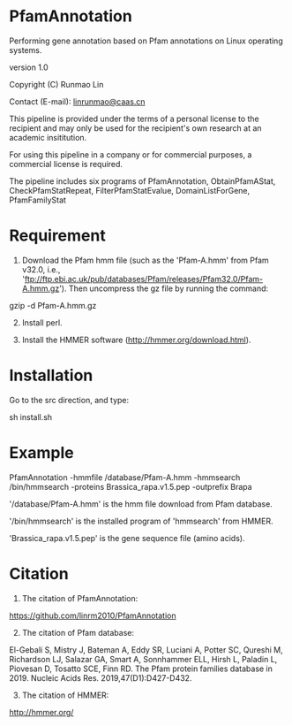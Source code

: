 # PfamAnnotation
Performing gene annotation based on Pfam annotations on Linux operating systems.

version 1.0

Copyright (C) Runmao Lin

Contact (E-mail): linrunmao@caas.cn

This pipeline is provided under the terms of a personal license to the recipient and may only be used for the recipient's own research at an academic insititution.

For using this pipeline in a company or for commercial purposes, a commercial license is required.

The pipeline includes six programs of PfamAnnotation, ObtainPfamAStat, CheckPfamStatRepeat, FilterPfamStatEvalue, DomainListForGene, PfamFamilyStat

# Requirement
1. Download the Pfam hmm file (such as the 'Pfam-A.hmm' from Pfam v32.0, i.e., 'ftp://ftp.ebi.ac.uk/pub/databases/Pfam/releases/Pfam32.0/Pfam-A.hmm.gz'). Then uncompress the gz file by running the command:

gzip -d Pfam-A.hmm.gz

2. Install perl.

3. Install the HMMER software (http://hmmer.org/download.html).

# Installation
Go to the src direction, and type:

sh install.sh

# Example
PfamAnnotation  -hmmfile  /database/Pfam-A.hmm  -hmmsearch  /bin/hmmsearch  -proteins  Brassica_rapa.v1.5.pep -outprefix  Brapa

'/database/Pfam-A.hmm' is the hmm file download from Pfam database.

'/bin/hmmsearch' is the installed program of 'hmmsearch' from HMMER.

'Brassica_rapa.v1.5.pep' is the gene sequence file (amino acids).

# Citation
1. The citation of PfamAnnotation:

https://github.com/linrm2010/PfamAnnotation

2. The citation of Pfam database:

El-Gebali S, Mistry J, Bateman A, Eddy SR, Luciani A, Potter SC, Qureshi M, Richardson LJ, Salazar GA, Smart A, Sonnhammer ELL, Hirsh L, Paladin L, Piovesan D, Tosatto SCE, Finn RD. The Pfam protein families database in 2019. Nucleic Acids Res. 2019,47(D1):D427-D432.

3. The citation of HMMER:

http://hmmer.org/

